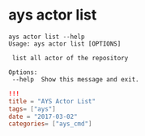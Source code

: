 # ays actor list

```shell
ays actor list --help
Usage: ays actor list [OPTIONS]

 list all actor of the repository

Options:
 --help  Show this message and exit.
 ```

 ```toml
 !!!
 title = "AYS Actor List"
 tags= ["ays"]
 date = "2017-03-02"
 categories= ["ays_cmd"]
 ```

